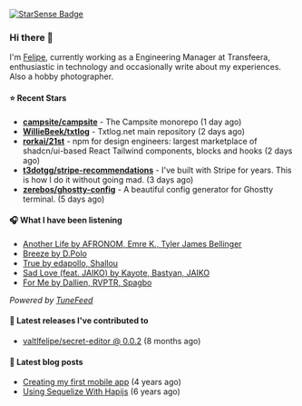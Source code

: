 <a href="https://starsense.app/developer-types" target="_blank"><img src="https://starsense.app/api/badge/?user=valtlfelipe" alt="StarSense Badge"></a>

### Hi there 👋

I'm [Felipe](https://felipevm.com), currently working as a Engineering Manager at Transfeera, enthusiastic in technology and occasionally write about my experiences. Also a hobby photographer.

#### ⭐ Recent Stars
- **[campsite/campsite](https://github.com/campsite/campsite)** - The Campsite monorepo (1 day ago)
- **[WillieBeek/txtlog](https://github.com/WillieBeek/txtlog)** - Txtlog.net main repository (2 days ago)
- **[rorkai/21st](https://github.com/rorkai/21st)** - npm for design engineers: largest marketplace of shadcn/ui-based React Tailwind components, blocks and hooks (2 days ago)
- **[t3dotgg/stripe-recommendations](https://github.com/t3dotgg/stripe-recommendations)** - I&#39;ve built with Stripe for years. This is how I do it without going mad. (3 days ago)
- **[zerebos/ghostty-config](https://github.com/zerebos/ghostty-config)** - A beautiful config generator for Ghostty terminal. (5 days ago)

#### 🎧 What I have been listening
- [Another Life by AFRONOM, Emre K., Tyler James Bellinger](https://open.spotify.com/track/6efkQohYCLWsV8wPVjKbpJ)
- [Breeze by D.Polo](https://open.spotify.com/track/57nxQGDHMkXUKoG3G4pQaL)
- [True by edapollo, Shallou](https://open.spotify.com/track/6BUboGsbk4M4eed4pfKGbz)
- [Sad Love (feat. JAIKO) by Kayote, Bastyan, JAIKO](https://open.spotify.com/track/7ClzJE519FxZeSp2UoTZvt)
- [For Me by Dallien, RVPTR, Spagbo](https://open.spotify.com/track/0PJCvbrQc5Dbccq5pcQ2D3)

_Powered by [TuneFeed](https://tunefeed.app?ref=valtlfelipe-gh-profile)_ 

#### 🚀 Latest releases I've contributed to


- [valtlfelipe/secret-editor @ 0.0.2](https://github.com/valtlfelipe/secret-editor/releases/tag/0.0.2) (8 months ago)

#### 📄 Latest blog posts
- [Creating my first mobile app](https://felipevm.com/posts/creating-my-first-mobile-app/) (4 years ago)
- [Using Sequelize With Hapijs](https://felipevm.com/posts/using-sequelize-with-hapijs/) (6 years ago)
